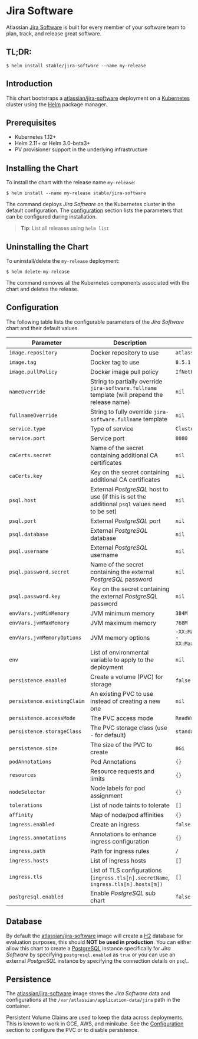# Jira Software

Atlassian [Jira Software](https://www.atlassian.com/software/jira) is built for every member of your software team to plan, track, and release great software.

## TL;DR:

```console
$ helm install stable/jira-software --name my-release
```

## Introduction

This chart bootstraps a [atlassian/jira-software](https://hub.docker.com/r/atlassian/jira-software/) deployment on a [Kubernetes](http://kubernetes.io) cluster using the [Helm](https://helm.sh) package manager.

## Prerequisites

- Kubernetes 1.12+
- Helm 2.11+ or Helm 3.0-beta3+
- PV provisioner support in the underlying infrastructure

## Installing the Chart

To install the chart with the release name `my-release`:

```console
$ helm install --name my-release stable/jira-software
```

The command deploys *Jira Software* on the Kubernetes cluster in the default configuration. The [configuration](#configuration) section lists the parameters that can be configured during installation.

> **Tip**: List all releases using `helm list`

## Uninstalling the Chart

To uninstall/delete the `my-release` deployment:

```console
$ helm delete my-release
```

The command removes all the Kubernetes components associated with the chart and deletes the release.

## Configuration

The following table lists the configurable parameters of the *Jira Software* chart and their default values.

| Parameter | Description | Default|
| --- | --- | --- |
| `image.repository` | Docker repository to use | `atlassian/jira-software` |
| `image.tag` | Docker tag to use | `8.5.1` |
| `image.pullPolicy` | Docker image pull policy | `IfNotPresent` |
| `nameOverride` | String to partially override `jira-software.fullname` template (will prepend the release name) | `nil` |
| `fullnameOverride` | String to fully override `jira-software.fullname` template | `nil`
| `service.type` | Type of service | `ClusterIP` |
| `service.port` | Service port | `8080` |
| `caCerts.secret` | Name of the secret containing additional CA certificates | `nil` |
| `caCerts.key` | Key on the secret containing additional CA certificates | `nil` |
| `psql.host` | External *PostgreSQL* host to use (if this is set the additional `psql` values need to be set) | `nil` |
| `psql.port` | External *PostgreSQL* port | `nil` |
| `psql.database` | External *PostgreSQL* database | `nil` |
| `psql.username` | External *PostgreSQL* username | `nil` |
| `psql.password.secret` | Name of the secret containing the external *PostgreSQL* password | `nil` |
| `psql.password.key` | Key on the secret containing the external *PostgreSQL* password | `nil` |
| `envVars.jvmMinMemory` | JVM minimum memory | `384M` |
| `envVars.jvmMaxMemory` | JVM maximum memory | `768M` |
| `envVars.jvmMemoryOptions` | JVM memory options | `-XX:MaxMetaspaceSize=512m -XX:MaxDirectMemorySize=10m` |
| `env` | List of environmental variable to apply to the deployment | `nil` |
| `persistence.enabled` | Create a volume (PVC) for storage | `false` |
| `persistence.existingClaim` | An existing PVC to use instead of creating a new one | `nil` |
| `persistence.accessMode` | The PVC access mode | `ReadWriteOnce` |
| `persistence.storageClass` | The PVC storage class (use `-` for default) | `standard` |
| `persistence.size` | The size of the PVC to create | `8Gi` |
| `podAnnotations` | Pod Annotations | `{}` |
| `resources` | Resource requests and limits | `{}` |
| `nodeSelector` | Node labels for pod assignment | `{}` |
| `tolerations` | List of node taints to tolerate | `[]` |
| `affinity` | Map of node/pod affinities | `{}` |
| `ingress.enabled` | Create an ingress | `false` |
| `ingress.annotations` | Annotations to enhance ingress configuration | `{}` |
| `ingress.path` | Path for ingress rules | `/` |
| `ingress.hosts` | List of ingress hosts | `[]` |
| `ingress.tls` | List of TLS configurations (`ingress.tls[n].secretName`, `ingress.tls[n].hosts[m])` | `[]` |
| `postgresql.enabled` | Enable *PostgreSQL* sub chart | `false` |

## Database

By default the [atlassian/jira-software](https://hub.docker.com/r/atlassian/jira-software/) image will create a [H2](https://www.h2database.com/html/main.html) database for evaluation purposes, this should **NOT be used in production**. You can either allow this chart to create a [PostgreSQL](https://hub.docker.com/_/postgres) instance specifically for *Jira Software* by specifying `postgresql.enabled` as `true` or you can use an external *PostgreSQL* instance by specifying the connection details on `psql`.

## Persistence

The [atlassian/jira-software](https://hub.docker.com/r/atlassian/jira-software/) image stores the *Jira Software* data and configurations at the `/var/atlassian/application-data/jira` path in the container.

Persistent Volume Claims are used to keep the data across deployments. This is known to work in GCE, AWS, and minikube.
See the [Configuration](#configuration) section to configure the PVC or to disable persistence.
